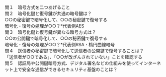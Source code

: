 問１　暗号方式を二つあげること  
問２　暗号化鍵と復号鍵が共通の暗号鍵は？  
○○の秘密鍵で暗号化して、○○の秘密鍵で復号する  
暗号化・復号の処理が○○？*代表例AES  
 問３　暗号化鍵と復号鍵が異なる暗号方式は？  
○○の公開鍵で暗号化して、○○の秘密鍵で復号する  
暗号化・復号の処理が○○？*代表例RSA・楕円曲線暗号  
問４　送信者の秘密鍵で暗号化して送信者の公開鍵で復号することは？  
「送信者が○○である」、「○○が改ざんされていない」ことを確認する  
問５　認証局や公開鍵暗号方式、デジタル署名などの仕組みを使ってインターネット上で安全な通信ができるセキュリティ基盤のことは？  
  
